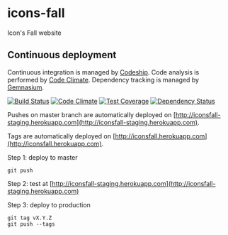 icons-fall
==========

Icon's Fall website


Continuous deployment
---------------------

Continuous integration is managed by [Codeship](https://www.codeship.io/).
Code analysis is performed by [Code Climate](https://codeclimate.com/).
Dependency tracking is managed by [Gemnasium](https://gemnasium.com/).

[![Build Status](http://img.shields.io/codeship/35da2210-4540-0132-ec31-26eabbfbacd1.svg?style=flat-square)](https://codeship.io/projects/44957)
[![Code Climate](http://img.shields.io/codeclimate/github/amercier/iconsfall.svg?style=flat-square)](https://codeclimate.com/github/amercier/iconsfall/trends)
[![Test Coverage](http://img.shields.io/codeclimate/coverage/github/amercier/iconsfall.svg?style=flat-square)](https://codeclimate.com/github/amercier/iconsfall/code)
[![Dependency Status](http://img.shields.io/gemnasium/amercier/iconsfall.svg?style=flat-square)](https://gemnasium.com/amercier/iconsfall)

Pushes on master branch are automatically deployed on
[http://iconsfall-staging.herokuapp.com](http://iconsfall-staging.herokuapp.com).

Tags are automatically deployed on
[http://iconsfall.herokuapp.com](http://iconsfall.herokuapp.com).

Step 1: deploy to master

    git push

Step 2: test at [http://iconsfall-staging.herokuapp.com](http://iconsfall-staging.herokuapp.com)

Step 3: deploy to production

    git tag vX.Y.Z
    git push --tags
